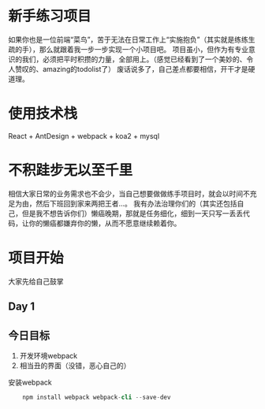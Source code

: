 # 新手练习项目
如果你也是一位前端“菜鸟”，苦于无法在日常工作上“实施抱负”（其实就是练练生疏的手），那么就跟着我一步一步实现一个小项目吧。
项目虽小，但作为有专业意识的我们，必须把平时积攒的力量，全部用上。（感觉已经看到了一个美妙的、令人赞叹的、amazing的todolist了）
废话说多了，自己差点都要相信，开干才是硬道理。

# 使用技术栈
React + AntDesign + webpack + koa2 + mysql

# 不积跬步无以至千里
相信大家日常的业务需求也不会少，当自己想要做做练手项目时，就会以时间不充足为由，然后下班回到家来两把王者...。
我有办法治理你们的（其实还包括自己，但是我不想告诉你们）懒癌晚期，那就是任务细化，细到一天只写一丢丢代码，让你的懒癌都嫌弃你的懒，从而不愿意继续赖着你。

# 项目开始
大家先给自己鼓掌

## Day 1

## 今日目标
1. 开发环境webpack
2. 相当丑的界面（没错，恶心自己的）

安装webpack
```s
    npm install webpack webpack-cli --save-dev
```